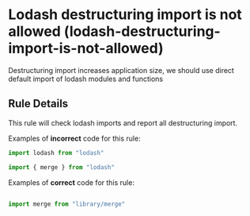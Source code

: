 # Lodash destructuring import is not allowed (lodash-destructuring-import-is-not-allowed)

Destructuring import increases application size, we should use direct default import of lodash modules and functions

## Rule Details

This rule will check lodash imports and report all destructuring import.

Examples of **incorrect** code for this rule:

```js
import lodash from "lodash"

import { merge } from "lodash"
```

Examples of **correct** code for this rule:

```js

import merge from "library/merge"

```
